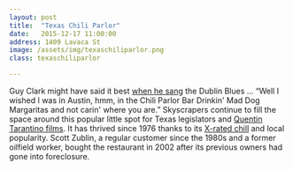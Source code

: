 ```yaml
---
layout: post
title:  "Texas Chili Parlor"
date:   2015-12-17 11:00:00
address: 1409 Lavaca St
image: /assets/img/texaschiliparlor.png
class: texaschiliparlor

---
```

Guy Clark might have said it best [when he sang](https://www.youtube.com/watch?v=XQGjkBuMGAU) the Dublin Blues … “Well I wished I was in Austin, hmm, in the Chili Parlor Bar Drinkin' Mad Dog Margaritas and not carin' where you are.” Skyscrapers continue to fill the space around this popular little spot for Texas legislators and [Quentin Tarantino films](https://www.youtube.com/watch?v=VWFqY0cjuUI). It has thrived since 1976 thanks to its [X-rated chill](http://www.cactushill.com/TCP/menu/release.htm) and local popularity. Scott Zublin, a regular customer since the 1980s and a former oilfield worker, bought the restaurant in 2002 after its previous owners had gone into foreclosure. 
